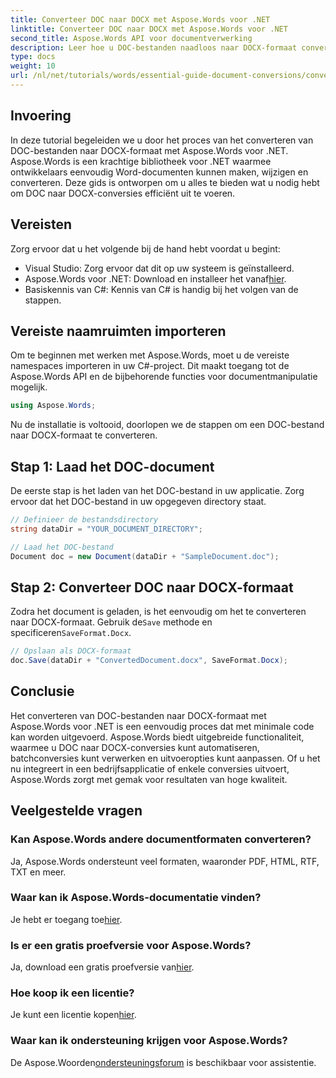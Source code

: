 ```yaml
---
title: Converteer DOC naar DOCX met Aspose.Words voor .NET
linktitle: Converteer DOC naar DOCX met Aspose.Words voor .NET
second_title: Aspose.Words API voor documentverwerking
description: Leer hoe u DOC-bestanden naadloos naar DOCX-formaat converteert met Aspose.Words voor .NET. Onze stapsgewijze handleiding behandelt vereisten, codevoorbeelden en geavanceerde opties.
type: docs
weight: 10
url: /nl/net/tutorials/words/essential-guide-document-conversions/convert-doc-to-docx/
---
```

## Invoering

In deze tutorial begeleiden we u door het proces van het converteren van DOC-bestanden naar DOCX-formaat met Aspose.Words voor .NET. Aspose.Words is een krachtige bibliotheek voor .NET waarmee ontwikkelaars eenvoudig Word-documenten kunnen maken, wijzigen en converteren. Deze gids is ontworpen om u alles te bieden wat u nodig hebt om DOC naar DOCX-conversies efficiënt uit te voeren.

## Vereisten

Zorg ervoor dat u het volgende bij de hand hebt voordat u begint:
- Visual Studio: Zorg ervoor dat dit op uw systeem is geïnstalleerd.
-  Aspose.Words voor .NET: Download en installeer het vanaf[hier](https://releases.aspose.com/words/net/).
- Basiskennis van C#: Kennis van C# is handig bij het volgen van de stappen.

## Vereiste naamruimten importeren

Om te beginnen met werken met Aspose.Words, moet u de vereiste namespaces importeren in uw C#-project. Dit maakt toegang tot de Aspose.Words API en de bijbehorende functies voor documentmanipulatie mogelijk.

```csharp
using Aspose.Words;
```

Nu de installatie is voltooid, doorlopen we de stappen om een DOC-bestand naar DOCX-formaat te converteren.

## Stap 1: Laad het DOC-document

De eerste stap is het laden van het DOC-bestand in uw applicatie. Zorg ervoor dat het DOC-bestand in uw opgegeven directory staat.

```csharp
// Definieer de bestandsdirectory
string dataDir = "YOUR_DOCUMENT_DIRECTORY";

// Laad het DOC-bestand
Document doc = new Document(dataDir + "SampleDocument.doc");
```

## Stap 2: Converteer DOC naar DOCX-formaat

 Zodra het document is geladen, is het eenvoudig om het te converteren naar DOCX-formaat. Gebruik de`Save` methode en specificeren`SaveFormat.Docx`.

```csharp
// Opslaan als DOCX-formaat
doc.Save(dataDir + "ConvertedDocument.docx", SaveFormat.Docx);
```

## Conclusie

Het converteren van DOC-bestanden naar DOCX-formaat met Aspose.Words voor .NET is een eenvoudig proces dat met minimale code kan worden uitgevoerd. Aspose.Words biedt uitgebreide functionaliteit, waarmee u DOC naar DOCX-conversies kunt automatiseren, batchconversies kunt verwerken en uitvoeropties kunt aanpassen. Of u het nu integreert in een bedrijfsapplicatie of enkele conversies uitvoert, Aspose.Words zorgt met gemak voor resultaten van hoge kwaliteit.

## Veelgestelde vragen

### Kan Aspose.Words andere documentformaten converteren?
Ja, Aspose.Words ondersteunt veel formaten, waaronder PDF, HTML, RTF, TXT en meer.

### Waar kan ik Aspose.Words-documentatie vinden?
 Je hebt er toegang toe[hier](https://reference.aspose.com/words/net/).

### Is er een gratis proefversie voor Aspose.Words?
 Ja, download een gratis proefversie van[hier](https://releases.aspose.com/).

### Hoe koop ik een licentie?
 Je kunt een licentie kopen[hier](https://purchase.conholdate.com/buy).

### Waar kan ik ondersteuning krijgen voor Aspose.Words?
De Aspose.Woorden[ondersteuningsforum](https://forum.aspose.com/c/words/8) is beschikbaar voor assistentie.


